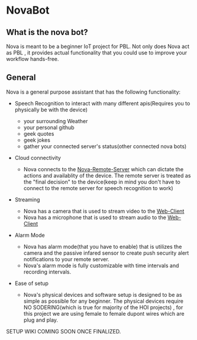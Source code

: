 # NovaBot

## What is the nova bot?
Nova is meant to be a beginner IoT project for PBL. Not only does Nova act as PBL , it provides actual functionality that you could use to improve your workflow hands-free.

## General
Nova is a general purpose assistant that has the following functionality:

- Speech Recognition to interact with many different apis(Requires you to physically be with the device)
  - your surrounding Weather
  - your personal github
  - geek quotes
  - geek jokes
  - gather your connected server's status(other connected nova bots)

- Cloud connectivity
  - Nova connects to the [Nova-Remote-Server](https://github.com/House-of-IoT/Nova-remote-server) which can dictate the actions and availablity of the device. The remote server is treated as the "final decision" to the device(keep in mind you don't have to connect to the remote server for speech recognition to work)
  
- Streaming 
   - Nova has a camera that is used to stream video to the [Web-Client](https://github.com/House-of-IoT/HOI-WebClient) 
   - Nova has a microphone that is used to stream audio to the [Web-Client](https://github.com/House-of-IoT/HOI-WebClient)
   
- Alarm Mode
   - Nova has alarm mode(that you have to enable) that is utilizes the camera and the passive infared sensor to create push  security alert notifications to your remote server.
   - Nova's alarm mode is fully customizable with time intervals and recording intervals.
  
- Ease of setup
  - Nova's physical devices and software setup is designed to be as simple as possible for any beginner. The physical devices require NO SODERING(which is true for majority of the HOI projects) , for this project we are using female to female dupont wires which are plug and play.



SETUP WIKI COMING SOON ONCE FINALIZED.
